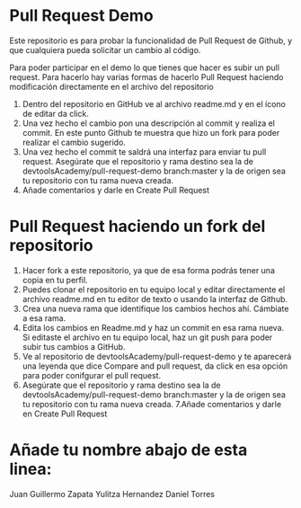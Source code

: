 # Pull Request Demo

Este repositorio es para probar la funcionalidad de Pull Request de Github, y que cualquiera pueda solicitar un cambio al código.

Para poder participar en el demo lo que tienes que hacer es subir un pull request. Para hacerlo hay varias formas de hacerlo
Pull Request haciendo modificación directamente en el archivo del repositorio

1. Dentro del repositorio en GitHub ve al archivo readme.md y en el ícono de editar da click.
2. Una vez hecho el cambio pon una descripción al commit y realiza el commit. En este punto Github te muestra que hizo un fork para poder realizar el cambio sugerido.
3. Una vez hecho el commit te saldrá una interfaz para enviar tu pull request. Asegúrate que el repositorio y rama destino sea la de devtoolsAcademy/pull-request-demo branch:master y la de origen sea tu repositorio con tu rama nueva creada.
4. Añade comentarios y darle en Create Pull Request

# Pull Request haciendo un fork del repositorio

1. Hacer fork a este repositorio, ya que de esa forma podrás tener una copia en tu perfil.
2. Puedes clonar el repositorio en tu equipo local y editar directamente el archivo readme.md en tu editor de texto o usando la interfaz de Github.
3. Crea una nueva rama que identifique los cambios hechos ahí. Cámbiate a esa rama.
4. Edita los cambios en Readme.md y haz un commit en esa rama nueva. Si editaste el archivo en tu equipo local, haz un git push para poder subir tus cambios a GitHub.
5. Ve al repositorio de devtoolsAcademy/pull-request-demo y te aparecerá una leyenda que dice Compare and pull request, da click en esa opción para poder conifgurar el pull request.
6. Asegúrate que el repositorio y rama destino sea la de devtoolsAcademy/pull-request-demo branch:master y la de origen sea tu repositorio con tu rama nueva creada.
7.Añade comentarios y darle en Create Pull Request

# Añade tu nombre abajo de esta linea:

Juan Guillermo Zapata
Yulitza Hernandez
Daniel Torres